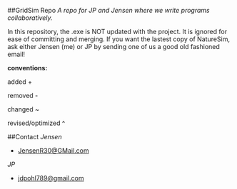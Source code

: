 ##GridSim Repo
*A repo for JP and Jensen where we write programs collaboratively.*

In this repository, the .exe is NOT updated with the project. It is ignored for ease of committing and merging. If you want the lastest copy of NatureSim, ask either Jensen (me) or JP by sending one of us a good old fashioned email!

**conventions:**

added				+

removed			-

changed			~

revised/optimized	^

##Contact
*Jensen*
- JensenR30@GMail.com

*JP*
- jdpohl789@gmail.com